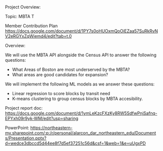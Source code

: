Project Overview:

Topic: MBTA T

Member Contribution Plan
https://docs.google.com/document/d/1PY7s0oHUOxmQoOiEZaa57SuRkRvNV2eRGYxZqWiemd4/edit?tab=t.0

Overview: 

We will use the MBTA API alongside the Census API to answer the following questions:
- What Areas of Boston are most underserved by the MBTA?
- What areas are good candidates for expansion?

We will implement the following ML models as we answer these questions:
- Linear regression to score blocks by transit need
- K-means clustering to group census blocks by MBTA accesibility.

Project report doc: https://docs.google.com/document/d/1ymLeKzcFXzKy8RW5SdfwPnjSafnq-EPYxh09r9yk-WM/edit?usp=sharing

PowerPoint: https://northeastern-my.sharepoint.com/:p:/r/personal/alarcon_dar_northeastern_edu/Documents/Presentation.pptx?d=wedce3dbccd5d44ee8f7d5ef37251c56d&csf=1&web=1&e=uUgxPD

